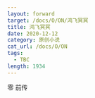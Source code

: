 ```yaml
---
layout: forward
target: /docs/O/ON/鸿飞冥冥
title: 鸿飞冥冥
date: 2020-12-12
category: 原创小说
cat_url: /docs/O/ON
tags: 
  - TBC
length: 1934
---
```


零 前传
